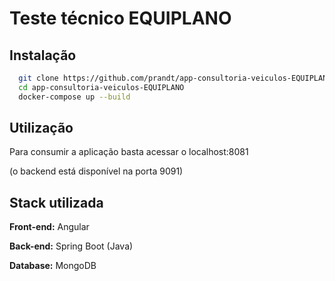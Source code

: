 
# Teste técnico EQUIPLANO



## Instalação
```bash
  git clone https://github.com/prandt/app-consultoria-veiculos-EQUIPLANO.git
  cd app-consultoria-veiculos-EQUIPLANO
  docker-compose up --build 
```

## Utilização

Para consumir a aplicação basta acessar o localhost:8081

(o backend está disponível na porta 9091)

## Stack utilizada

**Front-end:** Angular

**Back-end:** Spring Boot (Java)

**Database:** MongoDB


